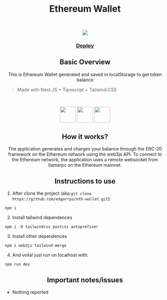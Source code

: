 <h1 align="center">Ethereum Wallet</h1>
<br/>
<p align="center">
<img src="https://user-images.githubusercontent.com/68236516/231594335-1ffdbe2f-44b4-485c-a21c-c25027842ec6.png">
</p>

<h3 align="center">
<a href="https://eth-wallet-silk.vercel.app">Deploy</a>
</h3>

<h2 align="center">Basic Overview</h2>
<p align="center">This is Ethereum Wallet generated and saved in localStorage to get token balance</p>

> Made with Next.JS + Tipescript + Tailwind.CSS 
<br/>

<p align="center">
<img src="https://user-images.githubusercontent.com/68236516/230246302-c9ca47ed-b56d-410b-9850-d7b2f4ae9b98.png" width="50" height="50">
<img src="https://upload.wikimedia.org/wikipedia/commons/thumb/4/4c/Typescript_logo_2020.svg/64px-Typescript_logo_2020.svg.png" width="50" height="50">
<img src="https://upload.wikimedia.org/wikipedia/commons/d/d5/Tailwind_CSS_Logo.svg" width="50" height="50">
</p>

<h2 align="center">How it works?</h2>

<p align="center">
The application generates and charges your balance through the ERC-20 framework on the Ethereum network using the web3js API. To connect to the Ethereum network, the application uses a remote websocket from llamarpc on the Ethereum mainnet.

<h2 align="center">Instructions to use</h2>

1. After clone the project (aka `git clone https://github.com/edgarrps/eth-wallet.git`):
```
npm i
```
2. Install tailwind dependences

```
npm i -D tailwindcss postcss autoprefixer
```

3. Install other dependences

```
npm i web3js tailwind-merge
```

4. And voilá! just run on localhost with:

```
npm run dev
```

<h2 align="center">Important notes/issues</h2>

* Nothing reported
